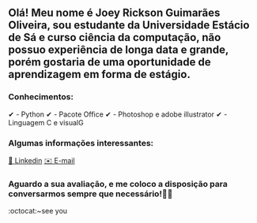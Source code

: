 ##  Olá! Meu nome é Joey Rickson Guimarães Oliveira, sou estudante da Universidade Estácio de Sá e curso ciência da computação, não possuo experiência de longa data e grande, porém gostaria de uma oportunidade de aprendizagem em forma de estágio.

### **Conhecimentos:**
✔ - Python
✔ - Pacote Office
✔ - Photoshop e adobe illustrator
✔ - Linguagem C e visualG


### **Algumas informações interessantes:**

[🔗 Linkedin](https://www.linkedin.com/in/joey-rickson-guimar%C3%A3es-oliveira-54050b19a/)
[✉️ E-mail](joeyoliveira8@gmail.com)

### **Aguardo a sua avaliação, e me coloco a disposição para conversarmos sempre que necessário!👋🙂**
:octocat:~see you

